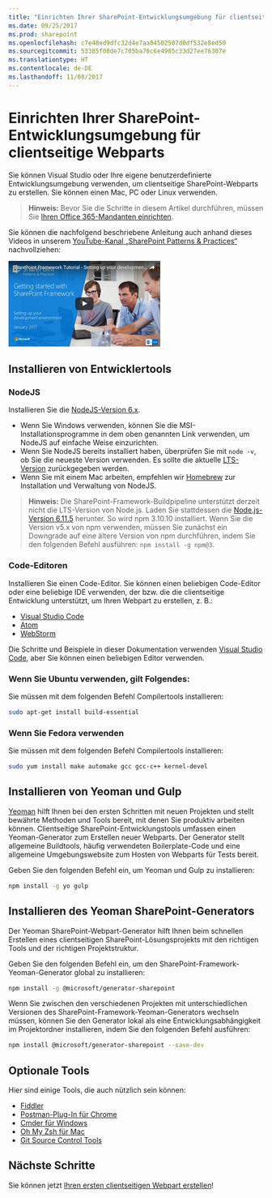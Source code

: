 ```yaml
---
title: "Einrichten Ihrer SharePoint-Entwicklungsumgebung für clientseitige Webparts"
ms.date: 09/25/2017
ms.prod: sharepoint
ms.openlocfilehash: c7e48ed9dfc32d4e7aa04502507d0df532e8ed50
ms.sourcegitcommit: 53385f08de7c705ba76c6e4985c33d27ee76307e
ms.translationtype: HT
ms.contentlocale: de-DE
ms.lasthandoff: 11/08/2017
---
```

# <a name="set-up-your-sharepoint-client-side-web-part-development-environment"></a>Einrichten Ihrer SharePoint-Entwicklungsumgebung für clientseitige Webparts

Sie können Visual Studio oder Ihre eigene benutzerdefinierte Entwicklungsumgebung verwenden, um clientseitige SharePoint-Webparts zu erstellen. Sie können einen Mac, PC oder Linux verwenden.

>**Hinweis:** Bevor Sie die Schritte in diesem Artikel durchführen, müssen Sie [Ihren Office 365-Mandanten einrichten](./set-up-your-developer-tenant.md).

Sie können die nachfolgend beschriebene Anleitung auch anhand dieses Videos in unserem [YouTube-Kanal „SharePoint Patterns & Practices“](https://www.youtube.com/watch?v=_fxYexlUhe0&t=5s&list=PLR9nK3mnD-OXvSWvS2zglCzz4iplhVrKq&index=1) nachvollziehen:

<a href="https://www.youtube.com/watch?v=_fxYexlUhe0&t=5s&list=PLR9nK3mnD-OXvSWvS2zglCzz4iplhVrKq"> <img src="../images/spfx-youtube-tutorial0.png" alt="Screenshot of the YouTube video player for this tutorial" />
</a>

## <a name="install-developer-tools"></a>Installieren von Entwicklertools

### <a name="nodejs"></a>NodeJS

Installieren Sie die [NodeJS-Version 6.x](https://nodejs.org/download/release/latest-v6.x/). 

* Wenn Sie Windows verwenden, können Sie die MSI-Installationsprogramme in dem oben genannten Link verwenden, um NodeJS auf einfache Weise einzurichten.
* Wenn Sie NodeJS bereits installiert haben, überprüfen Sie mit `node -v`, ob Sie die neueste Version verwenden. Es sollte die aktuelle [LTS-Version](https://nodejs.org/en/download/) zurückgegeben werden. 
* Wenn Sie mit einem Mac arbeiten, empfehlen wir [Homebrew](http://brew.sh/) zur Installation und Verwaltung von NodeJS. 

>**Hinweis:** Die SharePoint-Framework-Buildpipeline unterstützt derzeit nicht die LTS-Version von Node.js. Laden Sie stattdessen die [Node.js-Version 6.11.5](https://nodejs.org/download/release/latest-v6.x/) herunter. So wird npm 3.10.10 installiert. Wenn Sie die Version v5.x von npm verwenden, müssen Sie zunächst ein Downgrade auf eine ältere Version von npm durchführen, indem Sie den folgenden Befehl ausführen: `npm install -g npm@3`.

### <a name="code-editors"></a>Code-Editoren

Installieren Sie einen Code-Editor. Sie können einen beliebigen Code-Editor oder eine beliebige IDE verwenden, der bzw. die die clientseitige Entwicklung unterstützt, um Ihren Webpart zu erstellen, z. B.:

* [Visual Studio Code](https://code.visualstudio.com/)
* [Atom](https://atom.io)
* [WebStorm](https://www.jetbrains.com/webstorm)

Die Schritte und Beispiele in dieser Dokumentation verwenden [Visual Studio Code](https://code.visualstudio.com/), aber Sie können einen beliebigen Editor verwenden.

### <a name="if-you-are-using-ubuntu"></a>Wenn Sie Ubuntu verwenden, gilt Folgendes:

Sie müssen mit dem folgenden Befehl Compilertools installieren:

```sh
sudo apt-get install build-essential
```

### <a name="if-you-are-using-fedora"></a>Wenn Sie Fedora verwenden

Sie müssen mit dem folgenden Befehl Compilertools installieren:

```sh
sudo yum install make automake gcc gcc-c++ kernel-devel
```

## <a name="install-yeoman-and-gulp"></a>Installieren von Yeoman und Gulp

[Yeoman](http://yeoman.io/) hilft Ihnen bei den ersten Schritten mit neuen Projekten und stellt bewährte Methoden und Tools bereit, mit denen Sie produktiv arbeiten können. Clientseitige SharePoint-Entwicklungstools umfassen einen Yeoman-Generator zum Erstellen neuer Webparts. Der Generator stellt allgemeine Buildtools, häufig verwendeten Boilerplate-Code und eine allgemeine Umgebungswebsite zum Hosten von Webparts für Tests bereit.

Geben Sie den folgenden Befehl ein, um Yeoman und Gulp zu installieren:

```sh
npm install -g yo gulp
```

## <a name="install-yeoman-sharepoint-generator"></a>Installieren des Yeoman SharePoint-Generators

Der Yeoman SharePoint-Webpart-Generator hilft Ihnen beim schnellen Erstellen eines clientseitigen SharePoint-Lösungsprojekts mit den richtigen Tools und der richtigen Projektstruktur.

Geben Sie den folgenden Befehl ein, um den SharePoint-Framework-Yeoman-Generator global zu installieren:

```sh
npm install -g @microsoft/generator-sharepoint
```

Wenn Sie zwischen den verschiedenen Projekten mit unterschiedlichen Versionen des SharePoint-Framework-Yeoman-Generators wechseln müssen, können Sie den Generator lokal als eine Entwicklungsabhängigkeit im Projektordner installieren, indem Sie den folgenden Befehl ausführen:

```sh
npm install @microsoft/generator-sharepoint --save-dev
```

## <a name="optional-tools"></a>Optionale Tools

Hier sind einige Tools, die auch nützlich sein können:

* [Fiddler](http://www.telerik.com/fiddler)
* [Postman-Plug-In für Chrome](https://www.getpostman.com/docs/introduction)
* [Cmder für Windows](http://cmder.net/)
* [Oh My Zsh für Mac](http://ohmyz.sh/)
* [Git Source Control Tools](https://git-scm.com/)

## <a name="next-steps"></a>Nächste Schritte

Sie können jetzt [Ihren ersten clientseitigen Webpart erstellen](web-parts/get-started/build-a-hello-world-web-part.md)!
